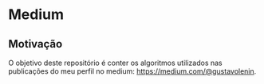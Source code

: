 # Medium


## Motivação

O objetivo deste repositório é conter os algoritmos utilizados nas publicações do meu perfil no medium: https://medium.com/@gustavolenin.
